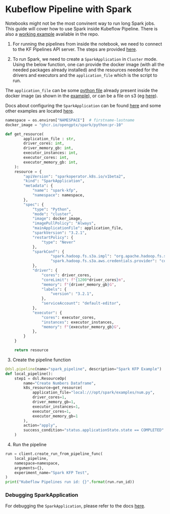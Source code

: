 # Kubeflow Pipeline with Spark

Notebooks might not be the most convinent way to run long Spark jobs.
This guide will cover how to use Spark inside Kubeflow Pipeline. There is also a [working example](./notebooks/spark_kfp_example.ipynb) available in the repo.

1. For running the pipelines from inside the notebook, we need to connect to the KF Pipelines API server. The steps are provided [here](../../../pipelines/notebook-access.md).

2. To run Spark, we need to create a `SparkApplication` in `Cluster` mode. Using the below function, one can provide the docker image (with all the needed packages already installed) and the resources needed for the drivers and executors and the `application_file` which is the script to run.

The `application_file` can be some [python file](https://github.com/OpenGPTX/docker-images/blob/main/spark/python/delta-lake-examples/num.py) already present inside the docker image (as shown in the [example](./notebooks/spark_kfp_example.ipynb)), or can be a file on s3 (eg [here](./Using-S3-SparkApplication-mainApplicationFile.md#way2-irsa)).

Docs about configuring the `SparkApplication` can be found [here](https://github.com/GoogleCloudPlatform/spark-on-k8s-operator/blob/master/docs/user-guide.md)
and some other examples are located [here](https://github.com/GoogleCloudPlatform/spark-on-k8s-operator/tree/master/examples).

```python
namespace = os.environ["NAMESPACE"]  # firstname-lastname
docker_image = "ghcr.io/opengptx/spark/python:pr-10"

def get_resource(
        application_file : str,
        driver_cores: int,
        driver_memory_gb: int,
        executor_instances: int,
        executor_cores: int,
        executor_memory_gb: int,
    ):
    resource = {
        "apiVersion": "sparkoperator.k8s.io/v1beta2",
        "kind": "SparkApplication",
        "metadata": {
            "name": "spark-kfp",
            "namespace": namespace,
        },
        "spec": {
            "type": "Python",
            "mode": "cluster",
            "image": docker_image,
            "imagePullPolicy": "Always",
            "mainApplicationFile": application_file,
            "sparkVersion": "3.2.1",
            "restartPolicy": {
                "type": "Never"
            },
            "sparkConf": {
                    "spark.hadoop.fs.s3a.impl": "org.apache.hadoop.fs.s3a.S3AFileSystem",
                    "spark.hadoop.fs.s3a.aws.credentials.provider": "com.amazonaws.auth.WebIdentityTokenCredentialsProvider"
            },
            "driver": {
                "cores": driver_cores,
                "coreLimit": f"{1200*driver_cores}m",
                "memory": f"{driver_memory_gb}G",
                "labels": {
                    "version": "3.2.1",
                },
                "serviceAccount": "default-editor",
            },
            "executor": {
                "cores": executor_cores,
                "instances": executor_instances,
                "memory": f"{executor_memory_gb}G",
            },
        }
    }

    return resource
```

3. Create the pipeline function
```python
@dsl.pipeline(name="spark_pipeline", description="Spark KFP Example")
def local_pipeline():
    step1 = dsl.ResourceOp(
        name="Create Numbers Dataframe",
        k8s_resource=get_resource(
            application_file="local:///opt/spark/examples/num.py",
            driver_cores=1,
            driver_memory_gb=1,
            executor_instances=1,
            executor_cores=1,
            executor_memory_gb=1
        ),
        action="apply",
        success_condition="status.applicationState.state == COMPLETED"
    )
```

4. Run the pipeline
```python
run = client.create_run_from_pipeline_func(
    local_pipeline,
    namespace=namespace,
    arguments={},
    experiment_name="Spark KFP Test",
)
print("Kubeflow Pipelines run id: {}".format(run.run_id))
```

### Debugging SparkApplication

For debugging the `SparkApplication`, please refer to the docs [here](./SparkApplication-debugging.md).
